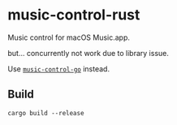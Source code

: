 # music-control-rust

Music control for macOS Music.app.

but... concurrently not work due to library issue.

Use [`music-control-go`](https://github.com/Colerar/music-control-go) instead.

## Build

```plaintext
cargo build --release
```

